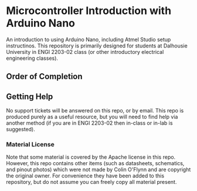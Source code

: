# Microcontroller Introduction with Arduino Nano

An introduction to using Arduino Nano, including Atmel Studio setup instructinos. This repository is primarily designed for students at Dalhousie University in ENGI 2203-02 class (or other introductory electrical engineering classes).

## Order of Completion



## Getting Help

No support tickets will be answered on this repo, or by email. This repo is produced purely as a useful resource, but you will need to find help via another method (if you are in ENGI 2203-02 then in-class or in-lab is suggested).


### Material License

Note that some material is covered by the Apache license in this repo. However, this repo contains other items (such as datasheets, schematics, and pinout photos) which were not made by Colin O'Flynn and are copyright the original owner. For convenience they have been added to this repository, but do not assume you can freely copy all material present.